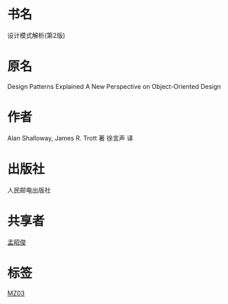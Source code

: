 # 书名 #
设计模式解析(第2版)

# 原名 #
Design Patterns Explained
A New Perspective on Object-Oriented Design

# 作者 #
Alan Shalloway, James R. Trott 著
徐言声 译

# 出版社 #
人民邮电出版社

# 共享者 #
[孟昭俊](MZ.md)

# 标签 #
[MZ03](MZ03.md)